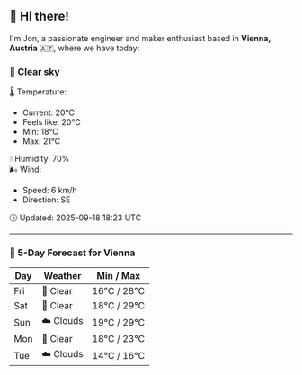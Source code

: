 ## 👋 Hi there!

I'm Jon, a passionate engineer and maker enthusiast based in **Vienna, Austria** 🇦🇹, where we have today:

### 🌙 Clear sky 

🌡️ Temperature: 
* Current: 20°C
* Feels like: 20°C
* Min: 18°C 
* Max: 21°C  

💧 Humidity: 70%  
🌬️ Wind: 
* Speed: 6 km/h 
* Direction: SE  

🕒 Updated: 2025-09-18 18:23 UTC

---

### 📅 5-Day Forecast for Vienna

| Day | Weather | Min / Max |
|-----|---------|------------|
| Fri | 🌙 Clear | 16°C / 28°C |
| Sat | 🌙 Clear | 18°C / 29°C |
| Sun | ☁️ Clouds | 19°C / 29°C |
| Mon | 🌙 Clear | 18°C / 23°C |
| Tue | ☁️ Clouds | 14°C / 16°C |
